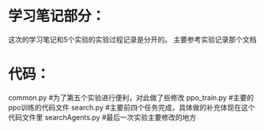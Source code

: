 # 学习笔记部分：
这次的学习笔记和5个实验的实验过程记录是分开的。
主要参考实验记录那个文档
# 代码：
common.py #为了第五个实验进行便利，对此做了些修改
ppo_train.py #主要的ppo训练的代码文件
search.py #主要前四个任务完成，具体做的补充体现在这个代码文件里
searchAgents.py #最后一次实验主要修改的地方
